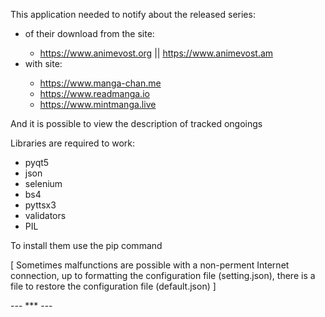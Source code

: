 This application needed to notify about the released series:
  - <anime> of their download from the site:
	- https://www.animevost.org || https://www.animevost.am
  - <manga> with site:
	- https://www.manga-chan.me
    - https://www.readmanga.io
    - https://www.mintmanga.live

And it is possible to view the description of tracked ongoings

Libraries are required to work:
  - pyqt5
  - json
  - selenium
  - bs4
  - pyttsx3
  - validators
  - PIL


To install them use the pip command

[ Sometimes malfunctions are possible with a non-perment Internet connection, up to formatting the configuration file (setting.json), there is a file to restore the configuration file (default.json) ]

--- *** ---

